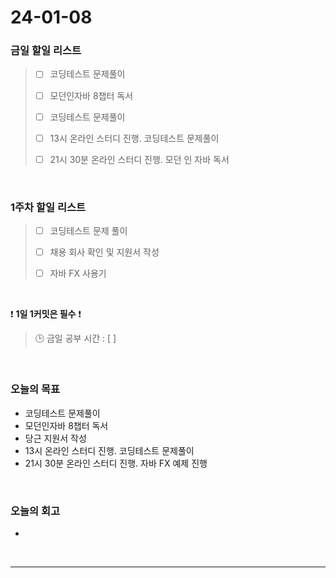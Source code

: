 # 24-01-08
### 금일 할일 리스트
> - [ ]  코딩테스트 문제풀이
>
> - [ ]  모던인자바 8챕터 독서
>
> - [ ]  코딩테스트 문제풀이
>
> - [ ]  13시 온라인 스터디 진행. 코딩테스트 문제풀이
>
> - [ ]  21시 30분 온라인 스터디 진행. 모던 인 자바 독서


<br/>

### 1주차 할일 리스트  
> - [ ]  코딩테스트 문제 풀이
>
> - [ ]  채용 회사 확인 및 지원서 작성
>
> - [ ]  자바 FX 사용기

<br/>

❗ **1일 1커밋은 필수** ❗
> 🕒 금일 공부 시간 : [  ]

<br/>

### 오늘의 목표
- 코딩테스트 문제풀이
- 모던인자바 8챕터 독서
- 당근 지원서 작성
- 13시 온라인 스터디 진행. 코딩테스트 문제풀이
- 21시 30분 온라인 스터디 진행. 자바 FX 예제 진행

<br>

### 오늘의 회고
- 


<br/>

------------  

